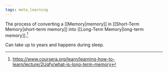 ```yaml
---
tags: meta_learning
---
```


The process of converting a [[Memory|memory]] in [[Short-Term Memory|short-term memory]] into [[Long-Term Memory|long-term memory]].[^1]

Can take up to years and happens during sleep.

[^1]: https://www.coursera.org/learn/learning-how-to-learn/lecture/2Uqfy/what-is-long-term-memory
